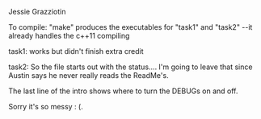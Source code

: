 Jessie Grazziotin

To compile: "make" produces the executables for "task1" and "task2"
--it already handles the c++11 compiling

task1: works but didn't finish extra credit

task2: 
So the file starts out with the status.... I'm going to leave that since Austin says he never really reads the ReadMe's.

The last line of the intro shows where to turn the DEBUGs on and off. 

Sorry it's so messy : (. 
